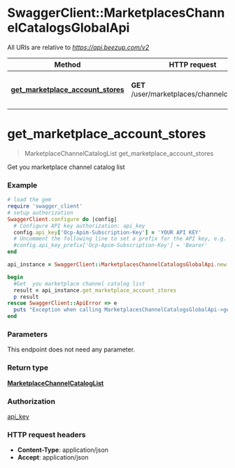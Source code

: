 # SwaggerClient::MarketplacesChannelCatalogsGlobalApi

All URIs are relative to *https://api.beezup.com/v2*

Method | HTTP request | Description
------------- | ------------- | -------------
[**get_marketplace_account_stores**](MarketplacesChannelCatalogsGlobalApi.md#get_marketplace_account_stores) | **GET** /user/marketplaces/channelcatalogs/ | Get  you marketplace channel catalog list


# **get_marketplace_account_stores**
> MarketplaceChannelCatalogList get_marketplace_account_stores

Get  you marketplace channel catalog list

### Example
```ruby
# load the gem
require 'swagger_client'
# setup authorization
SwaggerClient.configure do |config|
  # Configure API key authorization: api_key
  config.api_key['Ocp-Apim-Subscription-Key'] = 'YOUR API KEY'
  # Uncomment the following line to set a prefix for the API key, e.g. 'Bearer' (defaults to nil)
  #config.api_key_prefix['Ocp-Apim-Subscription-Key'] = 'Bearer'
end

api_instance = SwaggerClient::MarketplacesChannelCatalogsGlobalApi.new

begin
  #Get  you marketplace channel catalog list
  result = api_instance.get_marketplace_account_stores
  p result
rescue SwaggerClient::ApiError => e
  puts "Exception when calling MarketplacesChannelCatalogsGlobalApi->get_marketplace_account_stores: #{e}"
end
```

### Parameters
This endpoint does not need any parameter.

### Return type

[**MarketplaceChannelCatalogList**](MarketplaceChannelCatalogList.md)

### Authorization

[api_key](../README.md#api_key)

### HTTP request headers

 - **Content-Type**: application/json
 - **Accept**: application/json



